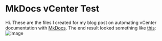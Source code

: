 # MkDocs vCenter Test
Hi. These are the files I created for my blog post on automating vCenter documentation with [MkDocs](https://www.mkdocs.org/). The end result looked something like [this](http://love.faucher.net:1776/mkdocs/):
![image](https://github.com/DennisFaucher/mkdocs-blog/assets/9034190/e39070ee-5d10-465c-a6b2-50afdbc16dd8)
